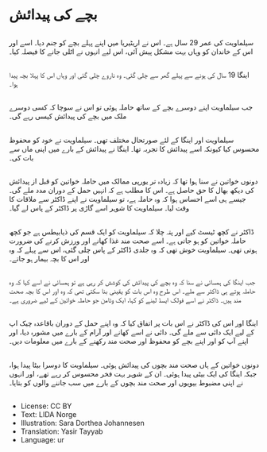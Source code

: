 # بچے کی پیدائش

##
سیلماویت کی عمر 29 سال ہے۔ اس نے اریٹیریا میں اپنے پہلے بچے کو جنم دیا۔ اسے اور اس کے خاندان کو وہاں بہت مشکل پیش آئی، اس لیے انہوں نے اٹلی جانے کا فیصلہ کیا۔

##
اینگا 19 سال کی ہونے سے پہلے گھر سے چلی گئی۔ وہ ناروے چلی گئی اور وہاں اس کا پہلا بچہ پیدا ہوا۔

##
جب سیلماویت اپنے دوسرے بچے کے ساتھ حاملہ ہوئی تو اس نے سوچا کہ کسی دوسرے ملک میں بچے کی پیدائش کیسی رہے گی۔

##
سیلماویت اور اینگا کے لئے صورتحال مختلف تھی۔ سیلماویت نے خود کو محفوظ محسوس کیا کیونکہ اسے پیدائش کا تجربہ تھا۔ اینگا نے پیدائش کے بارے میں اپنی ماں سے بات کی۔

##
دونوں خواتین نے سنا ہوا تھا کہ زیادہ تر یورپی ممالک میں حاملہ خواتین کو قبل از پیدائش کی دیکھ بھال کا حق حاصل ہے۔ اس کا مطلب ہے کہ انہیں حمل کے دوران مدد ملے گی۔ جیسے ہی اسے احساس ہوا کہ وہ حاملہ ہے، تو سیلماویت نے اپنے ڈاکٹر سے ملاقات کا وقت لیا۔ سیلماویت کا شوہر اسے گاڑی پر ڈاکٹر کے پاس لے گیا۔

##
ڈاکٹر نے کچھ ٹیسٹ کیے اور پتہ چلا کہ سیلماویت کو ایک قسم کی ذیابیطس ہے جو کچھ حاملہ خواتین کو ہو جاتی ہے۔ اسے صحت مند غذا کھانے اور ورزش کرنے کی ضرورت ہوتی تھی۔ سیلماویت خوش تھی کہ وہ جلدی ڈاکٹر کے پاس چلی گئی، اس سے پہلے کہ وہ اور اس کا بچہ بیمار ہو جاتے۔

##
جب اینگا کی ہمسائی نے سنا کہ وہ بچے کی پیدائش کی کوشش کر رہی ہے تو ہمسائی نے اسے کہا کہ وہ حاملہ ہوتے ہی ڈاکٹر سے ملے۔ اس طرح وہ اس بات کو یقینی بنا سکتی تھی کہ وہ اور اس کا بچہ صحت مند ہیں۔ ڈاکٹر نے اسے فولک ایسڈ لینے کو کہا، ایک وٹامن جو حاملہ خواتین کے لیے ضروری ہے۔

##
اینگا اور اس کی ڈاکٹر نے اس بات پر اتفاق کیا کہ وہ اپنے حمل کے دوران باقاعدہ چیک اپ کے لیے ایک دائی سے ملے گی۔ دائی نے اسے کھانے اور آرام کے بارے میں مشورہ دیا، اور اپنے آپ کو اور اپنے بچے کو محفوظ اور صحت مند رکھنے کے بارے میں معلومات دیں۔

##
دونوں خواتین کے ہاں صحت مند بچوں کی پیدائش ہوئی۔ سیلماویت کا دوسرا بیٹا پیدا ہوا، جبکہ اینگا کی ایک بیٹی پیدا ہوئی۔ ان کے شوہر بہت فخر محسوس کر رہے تھے، اور انہوں نے اپنی مضبوط بیویوں اور صحت مند بچوں کے بارے میں سب جاننے والوں کو بتایا۔

##
* License: CC BY
* Text: LIDA Norge
* Illustration: Sara Dorthea Johannesen
* Translation: Yasir Tayyab
* Language: ur
